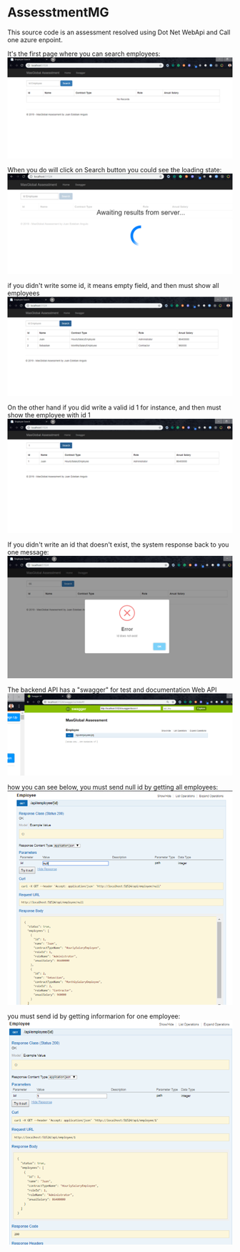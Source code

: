 # AssesstmentMG

This source code is an assessment resolved using Dot Net WebApi and Call one azure enpoint.


It's the first page where you can search employees:
![Step1](https://raw.githubusercontent.com/gersof/AssesstmentMG/master/Images/1.png)

When you do will click on Search button you could see the loading state:
![Step2](https://raw.githubusercontent.com/gersof/AssesstmentMG/master/Images/2.png)

if you didn't write some id, it means empty field, and then must show all employees 
![Step3](https://raw.githubusercontent.com/gersof/AssesstmentMG/master/Images/3.png)

On the other hand if you did write a valid id 1 for instance, and then must show the employee with id 1
![Step4](https://raw.githubusercontent.com/gersof/AssesstmentMG/master/Images/4.png)

If you didn't write an id that doesn't exist, the system response back to you one message:
![Step5](https://raw.githubusercontent.com/gersof/AssesstmentMG/master/Images/5.png)

The backend API has a "swagger" for test and documentation Web API
![Step6](https://raw.githubusercontent.com/gersof/AssesstmentMG/master/Images/6.png)

 how you can see below, you must send null id by getting all employees:
![Step7](https://raw.githubusercontent.com/gersof/AssesstmentMG/master/Images/7.png)

 you must send id by getting informarion for one employee:
 ![Step7](https://raw.githubusercontent.com/gersof/AssesstmentMG/master/Images/8.png)

